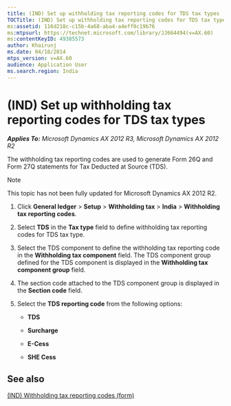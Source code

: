 ```yaml
---
title: (IND) Set up withholding tax reporting codes for TDS tax types
TOCTitle: (IND) Set up withholding tax reporting codes for TDS tax types
ms:assetid: 116d218c-c15b-4a68-aba4-a4eff0c19b76
ms:mtpsurl: https://technet.microsoft.com/library/JJ664494(v=AX.60)
ms:contentKeyID: 49385573
author: Khairunj
ms.date: 04/18/2014
mtps_version: v=AX.60
audience: Application User
ms.search.region: India
---
```


# (IND) Set up withholding tax reporting codes for TDS tax types 


_**Applies To:** Microsoft Dynamics AX 2012 R3, Microsoft Dynamics AX 2012 R2_

The withholding tax reporting codes are used to generate Form 26Q and Form 27Q statements for Tax Deducted at Source (TDS).


> [!NOTE]
> <P>This topic has not been fully updated for Microsoft Dynamics AX 2012 R2.</P>



1.  Click **General ledger** \> **Setup** \> **Withholding tax** \> **India** \> **Withholding tax reporting codes**.

2.  Select **TDS** in the **Tax type** field to define withholding tax reporting codes for TDS tax type.

3.  Select the TDS component to define the withholding tax reporting code in the **Withholding tax component** field. The TDS component group defined for the TDS component is displayed in the **Withholding tax component group** field.

4.  The section code attached to the TDS component group is displayed in the **Section code** field.

5.  Select the **TDS reporting code** from the following options:
    
      - **TDS**
    
      - **Surcharge**
    
      - **E-Cess**
    
      - **SHE Cess**

## See also

[(IND) Withholding tax reporting codes (form)](https://technet.microsoft.com/library/jj664934\(v=ax.60\))

  


